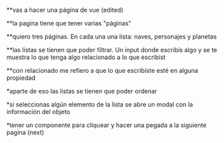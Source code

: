 **vas a hacer una página de vue (edited) 

**la pagina tiene que tener varias "páginas"

**quiero tres páginas. En cada una una lista: naves, personajes y planetas

**las listas se tienen que poder filtrar. Un input donde escribís algo y se te muestra lo que tenga algo relacionado a lo que escribist

**con relacionado me refiero a que lo que escribiste esté en alguna propiedad

*aparte de eso las listas se tienen que poder ordenar

*si seleccionas algún elemento de la lista se abre un modal con la información del objeto

*tener un componente para cliquear y hacer una pegada a la siguiente pagina (next)

